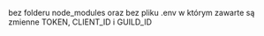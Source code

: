 bez folderu node_modules
oraz bez pliku .env w którym zawarte są zmienne TOKEN, CLIENT_ID i GUILD_ID
